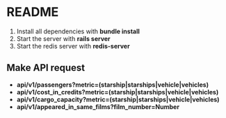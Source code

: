 # README

1. Install all dependencies with **bundle install**
2. Start the server with **rails server**
3. Start the redis server with **redis-server**

## Make API request

- **api/v1/passengers?metric=(starship|starships|vehicle|vehicles)**
- **api/v1/cost_in_credits?metric=(starship|starships|vehicle|vehicles)**
- **api/v1/cargo_capacity?metric=(starship|starships|vehicle|vehicles)**
- **api/v1/appeared_in_same_films?film_number=Number**

